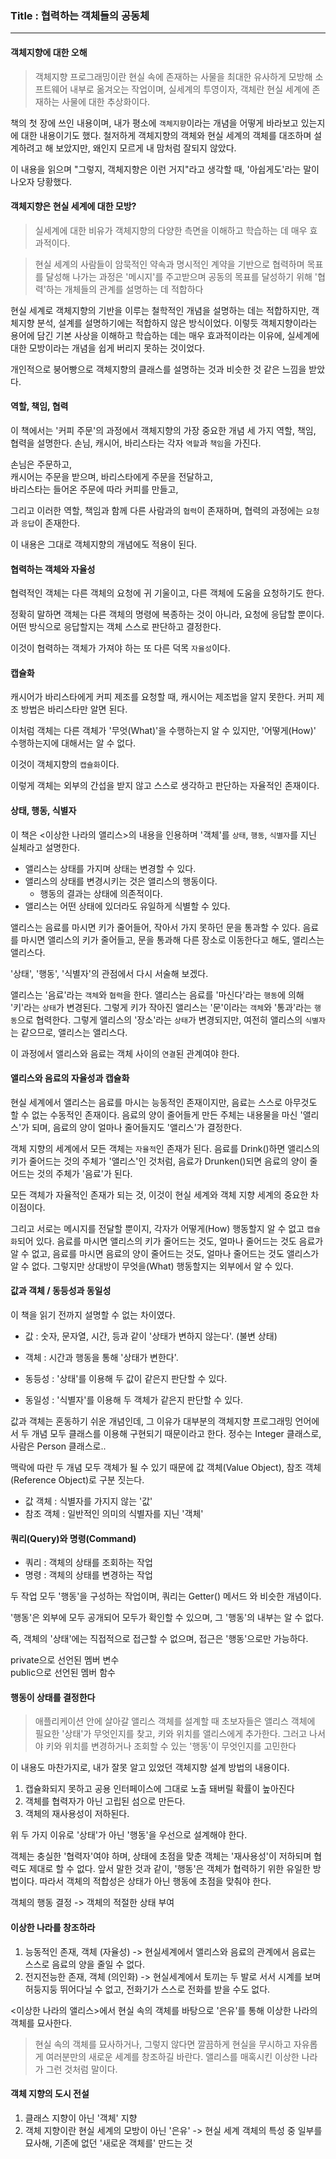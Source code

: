 ### Title : 협력하는 객체들의 공동체
---

#### 객체지향에 대한 오해

> 객체지향 프로그래밍이란 현실 속에 존재하는 사물을 최대한 유사하게 모방해 소프트웨어 내부로 옮겨오는 작업이며, 실세계의 투영이자, 객체란 현실 세계에 존재하는 사물에 대한 추상화이다.

책의 첫 장에 쓰인 내용이며, 내가 평소에 `객체지향`이라는 개념을 어떻게 바라보고 있는지에 대한 내용이기도 했다.
철저하게 객체지향의 객체와 현실 세계의 객체를 대조하며 설계하려고 해 보았지만, 왜인지 모르게 내 맘처럼 잘되지 않았다.

이 내용을 읽으며 "그렇지, 객체지향은 이런 거지"라고 생각할 때, '아쉽게도'라는 말이 나오자 당황했다.

#### 객체지향은 현실 세계에 대한 모방?

> 실세계에 대한 비유가 객체지향의 다양한 측면을 이해하고 학습하는 데 매우 효과적이다.

> 현실 세계의 사람들이 암묵적인 약속과 명시적인 계약을 기반으로 협력하며 목표를 달성해 나가는 과정은 '메시지'를 주고받으며 공동의 목표를 달성하기 위해 '협력'하는 개체들의 관계를 설명하는 데 적합하다

현실 세계로 객체지향의 기반을 이루는 철학적인 개념을 설명하는 데는 적합하지만, 객체지향 분석, 설계를 설명하기에는 적합하지 않은 방식이었다.
이렇듯 객체지향이라는 용어에 담긴 기본 사상을 이해하고 학습하는 데는 매우 효과적이라는 이유에, 실세계에 대한 모방이라는 개념을 쉽게 버리지 못하는 것이었다.

개인적으로 붕어빵으로 객체지향의 클래스를 설명하는 것과 비슷한 것 같은 느낌을 받았다.

#### 역할, 책임, 협력

이 책에서는 '커피 주문'의 과정에서 객체지향의 가장 중요한 개념 세 가지 역할, 책임, 협력을 설명한다.
손님, 캐시어, 바리스타는 각자 `역할`과 `책임`을 가진다.

손님은 주문하고,  
캐시어는 주문을 받으며, 바리스타에게 주문을 전달하고,  
바리스타는 들어온 주문에 따라 커피를 만들고,  

그리고 이러한 역할, 책임과 함께 다른 사람과의 `협력`이 존재하며,
협력의 과정에는 `요청`과 `응답`이 존재한다.

이 내용은 그대로 객체지향의 개념에도 적용이 된다.

#### 협력하는 객체와 자율성

협력적인 객체는 다른 객체의 요청에 귀 기울이고, 다른 객체에 도움을 요청하기도 한다.

정확히 말하면 객체는 다른 객체의 명령에 복종하는 것이 아니라, 요청에 응답할 뿐이다.
어떤 방식으로 응답할지는 객체 스스로 판단하고 결정한다.

이것이 협력하는 객체가 가져야 하는 또 다른 덕목 `자율성`이다.

#### 캡슐화

캐시어가 바리스타에게 커피 제조를 요청할 때, 캐시어는 제조법을 알지 못한다.
커피 제조 방법은 바리스타만 알면 된다.

이처럼 객체는 다른 객체가 '무엇(What)'을 수행하는지 알 수 있지만, '어떻게(How)' 수행하는지에 대해서는 알 수 없다.

이것이 객체지향의 `캡슐화`이다.

이렇게 객체는 외부의 간섭을 받지 않고 스스로 생각하고 판단하는 자율적인 존재이다.

#### 상태, 행동, 식별자

이 책은 <이상한 나라의 앨리스>의 내용을 인용하며 '객체'를 `상태`, `행동`, `식별자`를 지닌 실체라고 설명한다.

* 앨리스는 상태를 가지며 상태는 변경할 수 있다.
* 앨리스의 상태를 변경시키는 것은 앨리스의 행동이다.
  * 행동의 결과는 상태에 의존적이다.
* 앨리스는 어떤 상태에 있더라도 유일하게 식별할 수 있다.

앨리스는 음료를 마시면 키가 줄어들어, 작아서 가지 못하던 문을 통과할 수 있다.
음료를 마시면 앨리스의 키가 줄어들고, 문을 통과해 다른 장소로 이동한다고 해도, 앨리스는 앨리스다.

'상태', '행동', '식별자'의 관점에서 다시 서술해 보겠다.

앨리스는 '음료'라는 `객체`와 `협력`을 한다.
앨리스는 음료를 '마신다'라는 `행동`에 의해 '키'라는 `상태`가 변경된다.
그렇게 키가 작아진 앨리스는 '문'이라는 `객체`와 '통과'라는 `행동`으로 협력한다.
그렇게 앨리스의 '장소'라는 `상태`가 변경되지만, 여전히 앨리스의 `식별자`는 같으므로, 앨리스는 앨리스다.

이 과정에서 앨리스와 음료는 객체 사이의 `연결`된 관계여야 한다.

#### 앨리스와 음료의 자율성과 캡슐화

현실 세계에서 앨리스는 음료를 마시는 능동적인 존재이지만, 음료는 스스로 아무것도 할 수 없는 수동적인 존재이다.
음료의 양이 줄어들게 만든 주체는 내용물을 마신 '앨리스'가 되며, 음료의 양이 얼마나 줄어들지도 '앨리스'가 결정한다.

객체 지향의 세계에서 모든 객체는 `자율적`인 존재가 된다.
음료를 Drink()하면 앨리스의 키가 줄어드는 것의 주체가 '앨리스'인 것처럼,
음료가 Drunken()되면 음료의 양이 줄어드는 것의 주체가 '음료'가 된다.

모든 객체가 자율적인 존재가 되는 것,
이것이 현실 세계와 객체 지향 세계의 중요한 차이점이다.

그리고 서로는 메시지를 전달할 뿐이지, 각자가 어떻게(How) 행동할지 알 수 없고 `캡슐화`되어 있다.
음료를 마시면 앨리스의 키가 줄어드는 것도, 얼마나 줄어드는 것도 음료가 알 수 없고,
음료를 마시면 음료의 양이 줄어드는 것도, 얼마나 줄어드는 것도 앨리스가 알 수 없다.
그렇지만 상대방이 무엇을(What) 행동할지는 외부에서 알 수 있다.

#### 값과 객체 / 동등성과 동일성

이 책을 읽기 전까지 설명할 수 없는 차이였다.

* 값 : 숫자, 문자열, 시간, 등과 같이 '상태가 변하지 않는다'. (불변 상태)
* 객체 : 시간과 행동을 통해 '상태가 변한다'.

* 동등성 : '상태'를 이용해 두 값이 같은지 판단할 수 있다.
* 동일성 : '식별자'를 이용해 두 객체가 같은지 판단할 수 있다.

값과 객체는 혼동하기 쉬운 개념인데, 그 이유가 대부분의 객체지향 프로그래밍 언어에서 두 개념 모두 클래스를 이용해 구현되기 때문이라고 한다.
정수는 Integer 클래스로, 사람은 Person 클래스로..

맥락에 따란 두 개념 모두 객체가 될 수 있기 때문에 값 객체(Value Object), 참조 객체(Reference Object)로 구분 짓는다.

* 값 객체 : 식별자를 가지지 않는 '값'
* 참조 객체 : 일반적인 의미의 식별자를 지닌 '객체'

#### 쿼리(Query)와 명령(Command)

* 쿼리 : 객체의 상태를 조회하는 작업
* 명령 : 객체의 상태를 변경하는 작업

두 작업 모두 '행동'을 구성하는 작업이며,
쿼리는 Getter() 메서드 와 비슷한 개념이다.

'행동'은 외부에 모두 공개되어 모두가 확인할 수 있으며, 그 '행동'의 내부는 알 수 없다.

즉, 객체의 '상태'에는 직접적으로 접근할 수 없으며, 접근은 '행동'으로만 가능하다.

private으로 선언된 멤버 변수  
public으로 선언된 멤버 함수

#### 행동이 상태를 결정한다

> 애플리케이션 안에 살아갈 앨리스 객체를 설계할 때 초보자들은 앨리스 객체에 필요한 '상태'가 무엇인지를 찾고, 키와 위치를 앨리스에게 추가한다. 그러고 나서야 키와 위치를 변경하거나 조회할 수 있는 '행동'이 무엇인지를 고민한다

이 내용도 마찬가지로, 내가 잘못 알고 있었던 객체지향 설계 방법의 내용이다.

1. 캡슐화되지 못하고 공용 인터페이스에 그대로 노출 돼버릴 확률이 높아진다
2. 객체를 협력자가 아닌 고립된 섬으로 만든다.
3. 객체의 재사용성이 저하된다.

위 두 가지 이유로 '상태'가 아닌 '행동'을 우선으로 설계해야 한다.

객체는 충실한 '협력자'여야 하며, 상태에 초점을 맞춘 객체는 '재사용성'이 저하되며 협력도 제대로 할 수 없다.
앞서 말한 것과 같이, '행동'은 객체가 협력하기 위한 유일한 방법이다. 따라서 객체의 적합성은 상태가 아닌 행동에 초점을 맞춰야 한다.

객체의 행동 결정 -> 객체의 적절한 상태 부여

#### 이상한 나라를 창조하라

1. 능동적인 존재, 객체 (자율성)
   -> 현실세계에서 앨리스와 음료의 관계에서 음료는 스스로 음료의 양을 줄일 수 없다.
2. 전지전능한 존재, 객체 (의인화)
   -> 현실세계에서 토끼는 두 발로 서서 시계를 보며 허둥지둥 뛰어다닐 수 없고, 전화기가 스스로 전화를 받을 수도 없다.

<이상한 나라의 앨리스>에서 현실 속의 객체를 바탕으로 '은유'를 통해 이상한 나라의 객체를 묘사한다.

> 현실 속의 객체를 묘사하거나, 그렇지 않다면 깔끔하게 현실을 무시하고 자유롭게 여러분만의 새로운 세계를 창조하길 바란다.
> 앨리스를 매혹시킨 이상한 나라가 그런 것처럼 말이다.

#### 객체 지향의 도시 전설

1. 클래스 지향이 아닌 '객체' 지향
2. 객체 지향이란 현실 세계의 모방이 아닌 '은유'
   -> 현실 세계 객체의 특성 중 일부를 묘사해, 기존에 없던 '새로운 객체를' 만드는 것